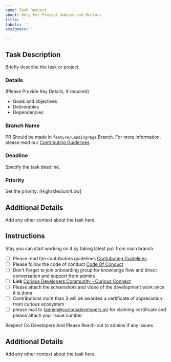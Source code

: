 ```yaml
---
name: Task Request
about: Only For Project Admins and Mentors
title: ''
labels: ''
assignees: ''

---
```


## **Task Description**
Briefly describe the task or project.

### **Details**
(Please Provide Key Details, if required)
- Goals and objectives
- Deliverables
- Dependencies

### **Branch Name**
PR Should be made in `feature/LandingPage` Branch.
For more information, please read our [Contributing Guidelines](https://github.com/Curious-Ecosystem/Curious-Connect/blob/main/CONTRIBUTING.md).

### **Deadline**
Specify the task deadline.

### **Priority**
Set the priority: [High/Medium/Low]

## **Additional Details**
Add any other context about the task here.

## **Instructions**

Stay you can start working on it by taking latest pull from main branch

- [ ] Please read the contributors guidelines [Contributing Guidelines](https://github.com/Curious-Ecosystem/Curious-Connect/blob/main/CONTRIBUTING.md).
- [ ] Please follow the code of conduct [Code Of Conduct](https://github.com/Curious-Ecosystem/Curious-Connect/blob/main/CODE_OF_CONDUCT.md)
- [ ] Don't Forget to join onboarding group for knowledge flow and direct conversation and support from admins
- [ ] **Link** [Curious Developers Community - Curious Connect](https://chat.whatsapp.com/FR0sVnpsSvL4J4l56vLdBN)
- [ ] Please attach the screenshots and video of the development work once it is done 
- [ ] Contributions more than 3 will be awarded a certificate of appreciation from curious ecosystem 
- [ ] please mail to ([admin@curiousdevelopers.in](mailto:admin@curiousdevelopers.in)) for claiming certificate and please attach your issue number

Respect Co Developers And Please Reach-out to admins if any issues

## **Additional Details**
Add any other context about the task here.
